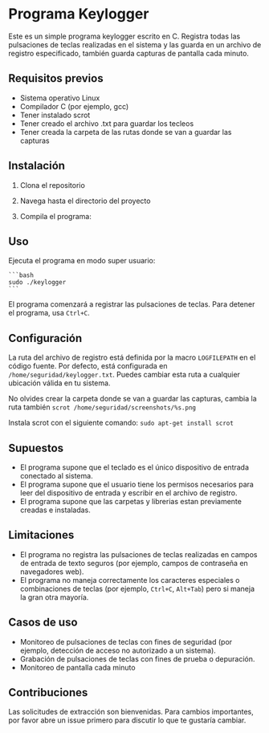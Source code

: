 # Programa Keylogger

Este es un simple programa keylogger escrito en C. Registra todas las pulsaciones de teclas realizadas en el sistema y las guarda en un archivo de registro especificado, también guarda capturas de pantalla cada minuto.

## Requisitos previos

- Sistema operativo Linux
- Compilador C (por ejemplo, gcc)
- Tener instalado scrot
- Tener creado el archivo .txt para guardar los tecleos
- Tener creada la carpeta de las rutas donde se van a guardar las capturas

## Instalación

1. Clona el repositorio

2. Navega hasta el directorio del proyecto

3. Compila el programa:

## Uso

Ejecuta el programa en modo super usuario:

    ```bash
    sudo ./keylogger
    ```
El programa comenzará a registrar las pulsaciones de teclas. Para detener el programa, usa `Ctrl+C`.

## Configuración

La ruta del archivo de registro está definida por la macro `LOGFILEPATH` en el código fuente. Por defecto, está configurada en `/home/seguridad/keylogger.txt`. Puedes cambiar esta ruta a cualquier ubicación válida en tu sistema.

No olvides crear la carpeta donde se van a guardar las capturas, cambia la ruta también `scrot /home/seguridad/screenshots/%s.png`

Instala scrot con el siguiente comando: `sudo apt-get install scrot`


## Supuestos

- El programa supone que el teclado es el único dispositivo de entrada conectado al sistema.
- El programa supone que el usuario tiene los permisos necesarios para leer del dispositivo de entrada y escribir en el archivo de registro.
- El programa supone que las carpetas y librerias estan previamente creadas e instaladas.

## Limitaciones

- El programa no registra las pulsaciones de teclas realizadas en campos de entrada de texto seguros (por ejemplo, campos de contraseña en navegadores web).
- El programa no maneja correctamente los caracteres especiales o combinaciones de teclas (por ejemplo, `Ctrl+C`, `Alt+Tab`) pero si maneja la gran otra mayoría.

## Casos de uso

- Monitoreo de pulsaciones de teclas con fines de seguridad (por ejemplo, detección de acceso no autorizado a un sistema).
- Grabación de pulsaciones de teclas con fines de prueba o depuración.
- Monitoreo de pantalla cada minuto

## Contribuciones

Las solicitudes de extracción son bienvenidas. Para cambios importantes, por favor abre un issue primero para discutir lo que te gustaría cambiar.



